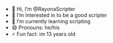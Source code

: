 - 👋 Hi, I’m @RayonaScripter
- 👀 I’m interested in to be a good scripter
- 🌱 I’m currently learning scripting
- 😄 Pronouns: he/his
- ⚡ Fun fact: im 13 years old

<!---
RayonaScripter/RayonaScripter is a ✨ special ✨ repository because its `README.md` (this file) appears on your GitHub profile.
You can click the Preview link to take a look at your changes.
--->
